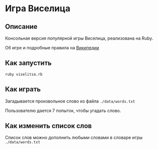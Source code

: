 # Игра Виселица

## Описание
Консольная версия популярной игры Виселица, реализована на Ruby.

Об игре и подробные правила на [Википедии](https://ru.wikipedia.org/wiki/Виселица_(игра))

## Как запустить
`ruby viselitsa.rb`

## Как играть
Загадывается произвольное слово из файла `./data/words.txt`

Пользователю дается 7 попыток, чтобы угадать слово.

## Как изменить список слов
Список слов можно дополнить любыми словами в словаре игры `./data/words.txt`

